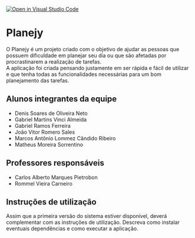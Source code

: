 [![Open in Visual Studio Code](https://classroom.github.com/assets/open-in-vscode-f059dc9a6f8d3a56e377f745f24479a46679e63a5d9fe6f495e02850cd0d8118.svg)](https://classroom.github.com/online_ide?assignment_repo_id=7546367&assignment_repo_type=AssignmentRepo)
# Planejy
O Planejy é um projeto criado com o objetivo de ajudar as pessoas que possuem dificuldade em planejar seu dia ou que são afetadas por procrastinarem a realização de tarefas. <br/>
A aplicação foi criada pensando justamente em ser rápida e fácil de utilizar e que tenha todas as funcionalidades necessárias para um bom planejamento das tarefas.

## Alunos integrantes da equipe

* Denis Soares de Oliveira Neto
* Gabriel Martins Vinci Almeida
* Gabriel Ramos Ferreira
* João Vitor Romero Sales
* Marcos Antônio Lommez Cândido Ribeiro
* Matheus Moreira Sorrentino

## Professores responsáveis

* Carlos Alberto Marques Pietrobon
* Rommel Vieira Carneiro

## Instruções de utilização

Assim que a primeira versão do sistema estiver disponível, deverá complementar com as instruções de utilização. Descreva como instalar eventuais dependências e como executar a aplicação.
